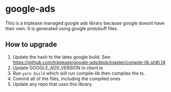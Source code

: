 # google-ads

This is a triptease managed google ads library because google doesnt have their own. It is generated using google protobuff files.

## How to upgrade

1. Update the hash to the lates google build. See: https://github.com/triptease/google-ads/blob/master/compile-lib.sh#L14
1. Update GOOGLE_ADS_VERSION in client.ts
1. Run `yarn build` which will run compile-lib then compiles the ts.
1. Commit all of the files, including the compiled ones
1. Update any repo that uses this library.
